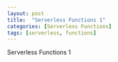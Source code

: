 ```yaml
---
layout: post
title:  "Serverless Functions 1"
categories: [Serverless Functions]
tags: [serverless, functions]
---
```


Serverless Functions 1
